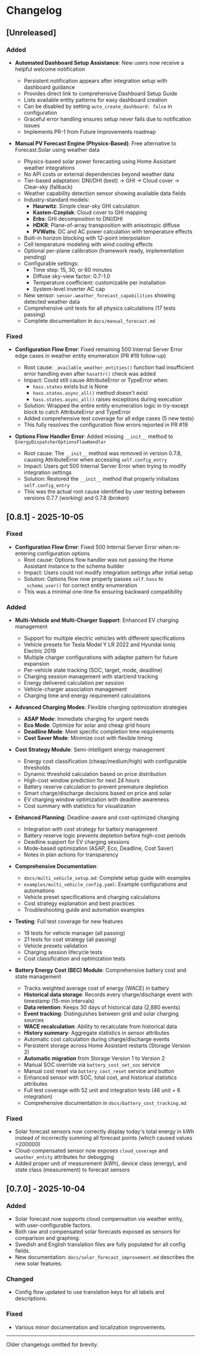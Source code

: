 # Changelog

## [Unreleased]
### Added
- **Automated Dashboard Setup Assistance**: New users now receive a helpful welcome notification
  - Persistent notification appears after integration setup with dashboard guidance
  - Provides direct link to comprehensive Dashboard Setup Guide
  - Lists available entity patterns for easy dashboard creation
  - Can be disabled by setting `auto_create_dashboard: false` in configuration
  - Graceful error handling ensures setup never fails due to notification issues
  - Implements PR-1 from Future Improvements roadmap

- **Manual PV Forecast Engine (Physics-Based)**: Free alternative to Forecast.Solar using weather data
  - Physics-based solar power forecasting using Home Assistant weather integrations
  - No API costs or external dependencies beyond weather data
  - Tier-based adaptation: DNI/DHI (best) → GHI → Cloud cover → Clear-sky (fallback)
  - Weather capability detection sensor showing available data fields
  - Industry-standard models:
    - **Haurwitz**: Simple clear-sky GHI calculation
    - **Kasten-Czeplak**: Cloud cover to GHI mapping
    - **Erbs**: GHI decomposition to DNI/DHI
    - **HDKR**: Plane-of-array transposition with anisotropic diffuse
    - **PVWatts**: DC and AC power calculation with temperature effects
  - Built-in horizon blocking with 12-point interpolation
  - Cell temperature modeling with wind cooling effects
  - Optional per-plane calibration (framework ready, implementation pending)
  - Configurable settings:
    - Time step: 15, 30, or 60 minutes
    - Diffuse sky-view factor: 0.7-1.0
    - Temperature coefficient: customizable per installation
    - System-level inverter AC cap
  - New sensor: `sensor.weather_forecast_capabilities` showing detected weather data
  - Comprehensive unit tests for all physics calculations (17 tests passing)
  - Complete documentation in `docs/manual_forecast.md`

### Fixed
- **Configuration Flow Error**: Fixed remaining 500 Internal Server Error edge cases in weather entity enumeration (PR #19 follow-up)
  - Root cause: `_available_weather_entities()` function had insufficient error handling even after `hasattr()` check was added
  - Impact: Could still cause AttributeError or TypeError when:
    - `hass.states` exists but is None
    - `hass.states.async_all()` method doesn't exist
    - `hass.states.async_all()` raises exceptions during execution
  - Solution: Wrapped the entire entity enumeration logic in try-except block to catch AttributeError and TypeError
  - Added comprehensive test coverage for all edge cases (5 new tests)
  - This fully resolves the configuration flow errors reported in PR #19

- **Options Flow Handler Error**: Added missing `__init__` method to `EnergyDispatcherOptionsFlowHandler`
  - Root cause: The `__init__` method was removed in version 0.7.8, causing AttributeError when accessing `self.config_entry`
  - Impact: Users got 500 Internal Server Error when trying to modify integration settings
  - Solution: Restored the `__init__` method that properly initializes `self.config_entry`
  - This was the actual root cause identified by user testing between versions 0.7.7 (working) and 0.7.8 (broken)

## [0.8.1] - 2025-10-05
### Fixed
- **Configuration Flow Error**: Fixed 500 Internal Server Error when re-entering configuration options
  - Root cause: Options flow handler was not passing the Home Assistant instance to the schema builder
  - Impact: Users could not modify integration settings after initial setup
  - Solution: Options flow now properly passes `self.hass` to `_schema_user()` for correct entity enumeration
  - This was a minimal one-line fix ensuring backward compatibility
### Added
- **Multi-Vehicle and Multi-Charger Support**: Enhanced EV charging management
  - Support for multiple electric vehicles with different specifications
  - Vehicle presets for Tesla Model Y LR 2022 and Hyundai Ioniq Electric 2019
  - Multiple charger configurations with adapter pattern for future expansion
  - Per-vehicle state tracking (SOC, target, mode, deadline)
  - Charging session management with start/end tracking
  - Energy delivered calculation per session
  - Vehicle-charger association management
  - Charging time and energy requirement calculations

- **Advanced Charging Modes**: Flexible charging optimization strategies
  - **ASAP Mode**: Immediate charging for urgent needs
  - **Eco Mode**: Optimize for solar and cheap grid hours
  - **Deadline Mode**: Meet specific completion time requirements
  - **Cost Saver Mode**: Minimize cost with flexible timing

- **Cost Strategy Module**: Semi-intelligent energy management
  - Energy cost classification (cheap/medium/high) with configurable thresholds
  - Dynamic threshold calculation based on price distribution
  - High-cost window prediction for next 24 hours
  - Battery reserve calculation to prevent premature depletion
  - Smart charge/discharge decisions based on price and solar
  - EV charging window optimization with deadline awareness
  - Cost summary with statistics for visualization

- **Enhanced Planning**: Deadline-aware and cost-optimized charging
  - Integration with cost strategy for battery management
  - Battery reserve logic prevents depletion before high-cost periods
  - Deadline support for EV charging sessions
  - Mode-based optimization (ASAP, Eco, Deadline, Cost Saver)
  - Notes in plan actions for transparency

- **Comprehensive Documentation**:
  - `docs/multi_vehicle_setup.md`: Complete setup guide with examples
  - `examples/multi_vehicle_config.yaml`: Example configurations and automations
  - Vehicle preset specifications and charging calculations
  - Cost strategy explanation and best practices
  - Troubleshooting guide and automation examples

- **Testing**: Full test coverage for new features
  - 19 tests for vehicle manager (all passing)
  - 21 tests for cost strategy (all passing)
  - Vehicle presets validation
  - Charging session lifecycle tests
  - Cost classification and optimization tests

- **Battery Energy Cost (BEC) Module**: Comprehensive battery cost and state management
  - Tracks weighted average cost of energy (WACE) in battery
  - **Historical data storage**: Records every charge/discharge event with timestamp (15-min intervals)
  - **Data retention**: Keeps 30 days of historical data (2,880 events)
  - **Event tracking**: Distinguishes between grid and solar charging sources
  - **WACE recalculation**: Ability to recalculate from historical data
  - **History summary**: Aggregate statistics in sensor attributes
  - Automatic cost calculation during charge/discharge events
  - Persistent storage across Home Assistant restarts (Storage Version 2)
  - **Automatic migration** from Storage Version 1 to Version 2
  - Manual SOC override via `battery_cost_set_soc` service
  - Manual cost reset via `battery_cost_reset` service and button
  - Enhanced sensor with SOC, total cost, and historical statistics attributes
  - Full test coverage with 52 unit and integration tests (46 unit + 6 integration)
  - Comprehensive documentation in `docs/battery_cost_tracking.md`

### Fixed
- Solar forecast sensors now correctly display today's total energy in kWh instead of incorrectly summing all forecast points (which caused values >200000)
- Cloud-compensated sensor now exposes `cloud_coverage` and `weather_entity` attributes for debugging
- Added proper unit of measurement (kWh), device class (energy), and state class (measurement) to forecast sensors

## [0.7.0] - 2025-10-04
### Added
- Solar forecast now supports cloud compensation via weather entity, with user-configurable factors.
- Both raw and compensated solar forecasts exposed as sensors for comparison and graphing.
- Swedish and English translation files are fully populated for all config fields.
- New documentation: `docs/solar_forecast_improvement.md` describes the new solar features.

### Changed
- Config flow updated to use translation keys for all labels and descriptions.

### Fixed
- Various minor documentation and localization improvements.

---

Older changelogs omitted for brevity.
